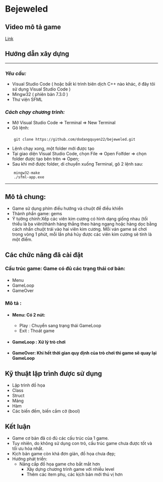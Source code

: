 # **Bejeweled** 
## **Video mô tả game**
[Link](https://youtu.be/eIV05z9agxQ)

## **Hướng dẫn xây dựng**
---
### *Yêu cầu:*
* Visual Studio Code ( hoặc bất kì trình biên dịch C++ nào khác, ở đây tôi sử dụng Visual Studio Code ) 
* Mingw32 ( phiên bản 7.3.0 )
* Thư viện SFML
### *Cách chạy chương trình:*
* Mở Visual Studio Code => Terminal => New Terminal
* Gõ lệnh: 
###
``` 
    git clone https://github.com/dodangquyen22/bejeweled.git 
```
* Lệnh chạy xong, một folder mới được tạo 
* Tại giao diện Visual Studio Code, chọn File => Open Folfder => chọn      folder được tạo bên trên => Open;
* Sau khi mở được folder, di chuyển xuống Terminal, gõ 2 lệnh sau:
```
    mingw32-make
    ./sfml-app.exe
```
---
## **Mô tả chung:**
* Game sử dụng phím điều hướng và chuột để điều khiển
* Thành phần game: gems
* Ý tưởng chính:Xếp các viên kim cương có hình dạng giống nhau (tối thiểu là ba viên)thành hàng thẳng theo hàng ngang hoặc hàng dọc bằng cách nhấn chuột trái vào hai viên kim cương. Mỗi ván game sẽ chơi trong vòng 1 phút, mỗi lần phá hủy được các viên kim cương sẽ tính là một điểm.
## **Các chức năng đã cài đặt**
### Cấu trúc game: Game có đủ các trạng thái cơ bản:
####
* Menu
* GameLoop
* GameOver
### Mô tả :
* #### Menu: Có 2 nút:
    * Play  :    Chuyển sang trạng thái GameLoop
    * Exit   :   Thoát game  
* #### GameLoop                 :  Xử lý trò chơi
* #### GameOver: Khi hết thời gian quy định của trò chơi thì game sẽ quay lại GameLoop  
## **Kỹ thuật lập trình được sử dụng**
* Lập trình đồ họa
* Class
* Struct
* Mảng
* Hàm
* Các biến đếm, biến cắm cờ (bool)
## **Kết luận**
* Game cơ bản đã có đủ các cấu trúc của 1 game. 
* Tuy nhiên, do không sử dụng con trỏ, cấu trúc game chưa được tốt và tối ưu hóa nhất.
* Kịch bản game còn khá đơn giản, đồ họa chưa đẹp;
* Hướng phát triển:
	* Nâng cấp đồ họa game cho bắt mắt hơn
        * Xây dựng chương trình game với nhiều level
        * Thêm các item phụ, các kịch bản mới thú vị hơn



		
